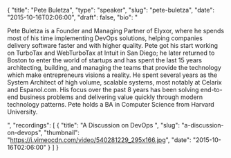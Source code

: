 {
  "title": "Pete Buletza",
  "type": "speaker",
  "slug": "pete-buletza",
  "date": "2015-10-16T02:06:00",
  "draft": false,
  "bio": "<p>Pete Buletza is a Founder and Managing Partner of Elyxor, where he spends most of his time implementing DevOps solutions, helping companies delivery software faster and with higher quality. Pete got his start working on TurboTax and WebTurboTax at Intuit in San Diego; he later returned to Boston to enter the world of startups and has spent the last 15 years architecting, building, and managing the teams that provide the technology which make entrepreneurs visions a reality. He spent several years as the System Architect of high volume, scalable systems, most notably at Celarix and Espanol.com. His focus over the past 8 years has been solving end-to-end business problems and delivering value quickly through modern technology patterns. Pete holds a BA in Computer Science from Harvard University.</p>",
  "recordings": [
    {
      "title": "A Discussion on DevOps ",
      "slug": "a-discussion-on-devops",
      "thumbnail": "https://i.vimeocdn.com/video/540281229_295x166.jpg",
      "date": "2015-10-16T02:06:00"
    }
  ]
}